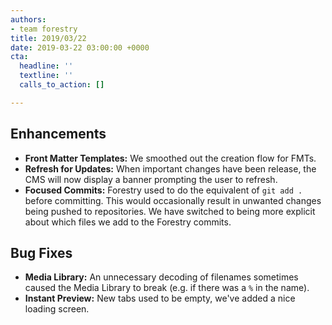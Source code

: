 ```yaml
---
authors:
- team forestry
title: 2019/03/22
date: 2019-03-22 03:00:00 +0000
cta:
  headline: ''
  textline: ''
  calls_to_action: []

---
```

## Enhancements

* **Front Matter Templates:** We smoothed out the creation flow for FMTs.
* **Refresh for Updates:** When important changes have been release, the CMS will now display a banner prompting the user to refresh.
* **Focused Commits:**  Forestry used to do the equivalent of `git add .` before committing. This would occasionally result in unwanted changes being pushed to repositories. We have switched to being more explicit about which files we add to the Forestry commits.

## Bug Fixes

* **Media Library:** An unnecessary decoding of filenames sometimes caused the Media Library to break (e.g. if there was a `%` in the name).
* **Instant Preview:** New tabs used to be empty, we've added a nice loading screen.